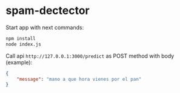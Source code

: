 # spam-dectector

Start app with next commands:
```bash
npm install
node index.js
```
Call api ```http://127.0.0.1:3000/predict``` as POST method with body (example):

```json
{
    "message": "mano a que hora vienes por el pan" 
}
```

